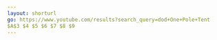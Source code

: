 ```yaml
---
layout: shorturl
go: https://www.youtube.com/results?search_query=dod+One+Pole+Tent
$A$3 $4 $5 $6 $7 $8 $9
---
```

